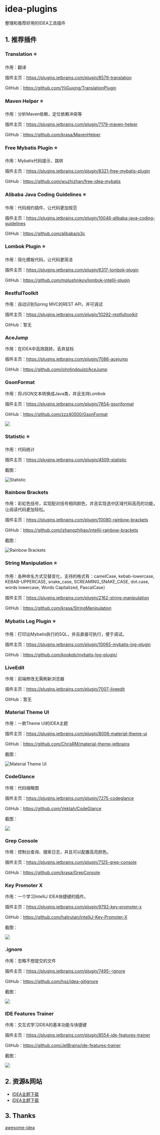 # idea-plugins

整理和推荐好用的IDEA工具插件



## 1. 推荐插件

### Translation ⭐

作用：翻译

插件主页：<https://plugins.jetbrains.com/plugin/8579-translation>

GitHub：<https://github.com/YiiGuxing/TranslationPlugin>



### Maven Helper ⭐

作用：分析Maven依赖，定位依赖冲突等

插件主页：<https://plugins.jetbrains.com/plugin/7179-maven-helper>

GitHub：<https://github.com/krasa/MavenHelper>



### Free Mybatis Plugin ⭐

作用：Mybatis代码提示、跳转

插件主页：<https://plugins.jetbrains.com/plugin/8321-free-mybatis-plugin>

GitHub：<https://github.com/wuzhizhan/free-idea-mybatis>



### Alibaba Java Coding Guidelines ⭐

作用：代码规约插件，让代码更加规范

插件主页：<https://plugins.jetbrains.com/plugin/10046-alibaba-java-coding-guidelines>

GitHub：<https://github.com/alibaba/p3c>



### Lombok Plugin ⭐

作用：简化模板代码，让代码更简洁

插件主页：<https://plugins.jetbrains.com/plugin/6317-lombok-plugin>

GitHub：<https://github.com/mplushnikov/lombok-intellij-plugin>



### RestfulToolkit 

作用：自动识别Spring MVC的REST API，并可调试

插件主页：<https://plugins.jetbrains.com/plugin/10292-restfultoolkit>

GitHub：暂无



### AceJump 

作用：在IDEA中高效跳转，丢弃鼠标

插件主页：<https://plugins.jetbrains.com/plugin/7086-acejump>

GitHub：<https://github.com/johnlindquist/AceJump>



### GsonFormat 

作用：将JSON文本转换成Java类，并且支持Lombok


插件主页：<https://plugins.jetbrains.com/plugin/7654-gsonformat>

GitHub：<https://github.com/zzz40500/GsonFormat>

![](https://plugins.jetbrains.com/files/7654/screenshot_15729.png)



### Statistic ⭐

作用：代码统计


插件主页：<https://plugins.jetbrains.com/plugin/4509-statistic>


截图：

![Statistic](https://plugins.jetbrains.com/files/4509/screenshot_16673.png)



### Rainbow Brackets

作用：彩虹色括号，实现配对括号相同颜色，并且实现选中区域代码高亮的功能，让阅读代码更加轻松。


插件主页：<https://plugins.jetbrains.com/plugin/10080-rainbow-brackets>

GitHub：<https://github.com/izhangzhihao/intellij-rainbow-brackets>

截图：

![Rainbow Brackets](https://raw.githubusercontent.com/izhangzhihao/intellij-rainbow-brackets/IC-2017.2/screenshots/with-material-theme-ui.png)



### String Manipulation ⭐

作用：各种命名方式交替变化，支持的格式有：camelCase, kebab-lowercase, KEBAB-UPPERCASE, snake_case, SCREAMING_SNAKE_CASE, dot.case, words lowercase, Words Capitalized, PascalCase）


插件主页：<https://plugins.jetbrains.com/plugin/2162-string-manipulation>

GitHub：<https://github.com/krasa/StringManipulation>



### Mybatis Log Plugin ⭐

作用：打印出Mybatis执行的SQL，并且直接可执行，便于调试。


插件主页：<https://plugins.jetbrains.com/plugin/10065-mybatis-log-plugin>

GitHub：<https://github.com/kookob/mybatis-log-plugin/>



### LiveEdit

作用：前端修改无需刷新浏览器


插件主页：<https://plugins.jetbrains.com/plugin/7007-liveedit>

GitHub：暂无



### Material Theme UI

作用：一款Theme UI的IDEA主题

插件主页：https://plugins.jetbrains.com/plugin/8006-material-theme-ui

GitHub：https://github.com/ChrisRM/material-theme-jetbrains

截图：

![Material Theme UI](https://plugins.jetbrains.com/files/8006/screenshot_17526.png)



### CodeGlance

作用：代码缩略图

插件主页：<https://plugins.jetbrains.com/plugin/7275-codeglance>

GitHub：<https://github.com/Vektah/CodeGlance>

截图：

![](https://plugins.jetbrains.com/files/7275/screenshot_16821.png)



### Grep Console

作用：控制台查询、搜索日志，并且可以配置高亮颜色。


插件主页：<https://plugins.jetbrains.com/plugin/7125-grep-console>

GitHub：<https://github.com/krasa/GrepConsole>



### Key Promoter X

作用：一个学习IntelliJ IDEA快捷键的插件。


插件主页：<https://plugins.jetbrains.com/plugin/9792-key-promoter-x>

GitHub：<https://github.com/halirutan/IntelliJ-Key-Promoter-X>

截图：

![](https://plugins.jetbrains.com/files/9792/screenshot_17105.png)



### .ignore

作用：忽略不想提交的文件


插件主页：<https://plugins.jetbrains.com/plugin/7495--ignore>

GitHub：<https://github.com/hsz/idea-gitignore>

截图：

![](https://plugins.jetbrains.com/files/7495/screenshot_14958.png)



### IDE Features Trainer

作用：交互式学习IDEA的基本功能与快捷键


插件主页：<https://plugins.jetbrains.com/plugin/8554-ide-features-trainer>

GitHub：<https://github.com/JetBrains/ide-features-trainer>

截图：

![](https://plugins.jetbrains.com/files/8554/screenshot_16104.png)



## 2. 资源&网站

- [IDEA主题下载](http://www.riaway.com/)
- [IDEA主题下载](http://www.easycolor.cc/)



## 3. Thanks

[awesome-idea](https://github.com/eacdy/awesome-idea)